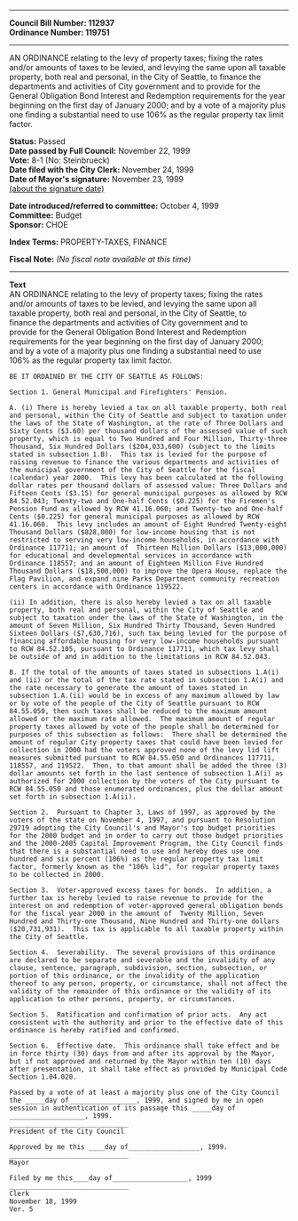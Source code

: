 * * * * *  
  
**Council Bill Number: [](#h0)[](#h2)112937**   
**Ordinance Number: 119751**  
  
* * * * *  
  
AN ORDINANCE relating to the levy of property taxes; fixing the rates and/or amounts of taxes to be levied, and levying the same upon all taxable property, both real and personal, in the City of Seattle, to finance the departments and activities of City government and to provide for the General Obligation Bond Interest and Redemption requirements for the year beginning on the first day of January 2000; and by a vote of a majority plus one finding a substantial need to use 106% as the regular property tax limit factor.  
  
**Status:** Passed   
**Date passed by Full Council:** November 22, 1999   
**Vote:** 8-1 (No: Steinbrueck)   
**Date filed with the City Clerk:** November 24, 1999   
**Date of Mayor's signature:** November 23, 1999   
[(about the signature date)](/~public/approvaldate.htm)   
  
  
**Date introduced/referred to committee:** October 4, 1999   
**Committee:** Budget   
**Sponsor:** CHOE   
  
**Index Terms:** PROPERTY-TAXES, FINANCE  
  
**Fiscal Note:** *(No fiscal note available at this time)*  
  
* * * * *  
  
**Text**  
    AN ORDINANCE relating to the levy of property taxes; fixing the rates  
    and/or amounts of taxes to be levied, and levying the same upon all  
    taxable property, both real and personal, in the City of Seattle, to  
    finance the departments and activities of City government and to  
    provide for the General Obligation Bond Interest and Redemption  
    requirements for the year beginning on the first day of January 2000;  
    and by a vote of a majority plus one finding a substantial need to use  
    106% as the regular property tax limit factor.  
  
    BE IT ORDAINED BY THE CITY OF SEATTLE AS FOLLOWS:  
  
    Section 1. General Municipal and Firefighters' Pension.  
  
    A. (i) There is hereby levied a tax on all taxable property, both real  
    and personal, within the City of Seattle and subject to taxation under  
    the laws of the State of Washington, at the rate of Three Dollars and  
    Sixty Cents ($3.60) per thousand dollars of the assessed value of such  
    property, which is equal to Two Hundred and Four Million, Thirty-three  
    Thousand, Six Hundred Dollars ($204,033,600) (subject to the limits  
    stated in subsection 1.B).  This tax is levied for the purpose of  
    raising revenue to finance the various departments and activities of  
    the municipal government of the City of Seattle for the fiscal  
    (calendar) year 2000.  This levy has been calculated at the following  
    dollar rates per thousand dollars of assessed value: Three Dollars and  
    Fifteen Cents ($3.15) for general municipal purposes as allowed by RCW  
    84.52.043; Twenty-two and One-half Cents ($0.225) for the Firemen's  
    Pension Fund as allowed by RCW 41.16.060; and Twenty-two and One-half  
    Cents ($0.225) for general municipal purposes as allowed by RCW  
    41.16.060.  This levy includes an amount of Eight Hundred Twenty-eight  
    Thousand Dollars ($828,000) for low-income housing that is not  
    restricted to serving very low-income households, in accordance with  
    Ordinance 117711; an amount of  Thirteen Million Dollars ($13,000,000)  
    for educational and developmental services in accordance with  
    Ordinance 118557; and an amount of Eighteen Million Five Hundred  
    Thousand Dollars ($18,500,000) to improve the Opera House, replace the  
    Flag Pavilion, and expand nine Parks Department community recreation  
    centers in accordance with Ordinance 119522.  
  
    (ii) In addition, there is also hereby levied a tax on all taxable  
    property, both real and personal, within the City of Seattle and  
    subject to taxation under the laws of the State of Washington, in the  
    amount of Seven Million, Six Hundred Thirty Thousand, Seven Hundred  
    Sixteen Dollars ($7,630,716), such tax being levied for the purpose of  
    financing affordable housing for very low-income households pursuant  
    to RCW 84.52.105, pursuant to Ordinance 117711, which tax levy shall  
    be outside of and in addition to the limitations in RCW 84.52.043.  
  
    B. If the total of the amounts of taxes stated in subsections 1.A(i)  
    and (ii) or the total of the tax rate stated in subsection 1.A(i) and  
    the rate necessary to generate the amount of taxes stated in  
    subsection 1.A.(ii) would be in excess of any maximum allowed by law  
    or by vote of the people of the City of Seattle pursuant to RCW  
    84.55.050, then such taxes shall be reduced to the maximum amount  
    allowed or the maximum rate allowed.  The maximum amount of regular  
    property taxes allowed by vote of the people shall be determined for  
    purposes of this subsection as follows:  There shall be determined the  
    amount of regular City property taxes that could have been levied for  
    collection in 2000 had the voters approved none of the levy lid lift  
    measures submitted pursuant to RCW 84.55.050 and Ordinances 117711,  
    118557, and 119522.  Then, to that amount shall be added the three (3)  
    dollar amounts set forth in the last sentence of subsection 1.A(i) as  
    authorized for 2000 collection by the voters of the City pursuant to  
    RCW 84.55.050 and those enumerated ordinances, plus the dollar amount  
    set forth in subsection 1.A(ii).  
  
    Section 2.  Pursuant to Chapter 3, Laws of 1997, as approved by the  
    voters of the state on November 4, 1997, and pursuant to Resolution  
    29719 adopting the City Council's and Mayor's top budget priorities  
    for the 2000 budget and in order to carry out those budget priorities  
    and the 2000-2005 Capital Improvement Program, the City Council finds  
    that there is a substantial need to use and hereby does use one  
    hundred and six percent (106%) as the regular property tax limit  
    factor, formerly known as the "106% lid", for regular property taxes  
    to be collected in 2000.  
  
    Section 3.  Voter-approved excess taxes for bonds.  In addition, a  
    further tax is hereby levied to raise revenue to provide for the  
    interest on and redemption of voter-approved general obligation bonds  
    for the fiscal year 2000 in the amount of  Twenty Million, Seven  
    Hundred and Thirty-one Thousand, Nine Hundred and Thirty-one dollars  
    ($20,731,931).  This tax is applicable to all taxable property within  
    the City of Seattle.  
  
    Section 4.  Severability.  The several provisions of this ordinance  
    are declared to be separate and severable and the invalidity of any  
    clause, sentence, paragraph, subdivision, section, subsection, or  
    portion of this ordinance, or the invalidity of the application  
    thereof to any person, property, or circumstance, shall not affect the  
    validity of the remainder of this ordinance or the validity of its  
    application to other persons, property, or circumstances.  
  
    Section 5.  Ratification and confirmation of prior acts.  Any act  
    consistent with the authority and prior to the effective date of this  
    ordinance is hereby ratified and confirmed.  
  
    Section 6.  Effective date.  This ordinance shall take effect and be  
    in force thirty (30) days from and after its approval by the Mayor,  
    but if not approved and returned by the Mayor within ten (10) days  
    after presentation, it shall take effect as provided by Municipal Code  
    Section 1.04.020.  
  
    Passed by a vote of at least a majority plus one of the City Council  
    the _____day of_________________, 1999, and signed by me in open  
    session in authentication of its passage this _____day of  
    ___________________, 1999.  
    ______________________________  
    President of the City Council  
  
    Approved by me this ____day of__________________, 1999.  
    ______________________________  
    Mayor  
  
    Filed by me this____day of___________________, 1999  
    ______________________________  
    Clerk  
    November 18, 1999  
    Ver. 5  
